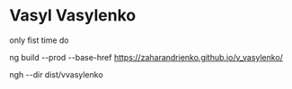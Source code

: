 # Vasyl Vasylenko

only fist time do
<!-- npm install -g angular-cli-ghpages  -->

 ng build --prod --base-href https://zaharandrienko.github.io/v_vasylenko/

 ngh --dir dist/vvasylenko